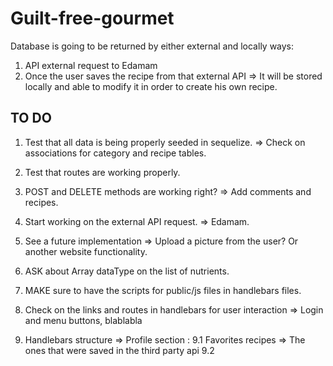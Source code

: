 # Guilt-free-gourmet

Database is going to be returned by either external and locally ways:
1. API external request to Edamam 
2. Once the user saves the recipe from that external API => It will be stored locally and able to modify it in order to create his own recipe.

## TO DO
1. Test that all data is being properly seeded in sequelize. => Check on associations for category and recipe tables.
2. Test that routes are working properly.
3. POST and DELETE methods are working right? => Add comments and recipes.
4. Start working on the external API request. => Edamam.
5. See a future implementation => Upload a picture from the user?
Or another website functionality.
6. ASK about Array dataType on the list of nutrients. 

7. MAKE sure to have the scripts for public/js files in handlebars files.
8. Check on the links and routes in handlebars for user interaction => Login and menu buttons, blablabla
9. Handlebars structure => Profile section :
9.1 Favorites recipes => The ones that were saved in the third party api
9.2 